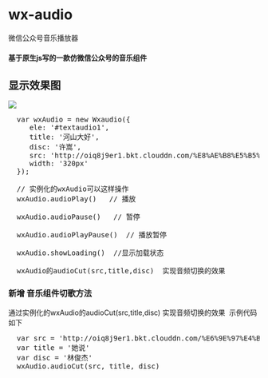 # wx-audio
微信公众号音乐播放器

#### 基于原生js写的一款仿微信公众号的音乐组件

## 显示效果图
![](https://github.com/IFmiss/wx-audio/blob/master/images/audio.gif)

<pre>
  var wxAudio = new Wxaudio({
     ele: '#textaudio1',
     title: '河山大好',
     disc: '许嵩',
     src: 'http://oiq8j9er1.bkt.clouddn.com/%E8%AE%B8%E5%B5%A9%20-%20%E6%B2%B3%E5%B1%B1%E5%A4%A7%E5%A5%BD1.mp3',
     width: '320px'
  });
  
  // 实例化的wxAudio可以这样操作
  wxAudio.audioPlay()   // 播放
  
  wxAudio.audioPause()   // 暂停
  
  wxAudio.audioPlayPause()  // 播放暂停
  
  wxAudio.showLoading()  //显示加载状态
  
  wxAudio的audioCut(src,title,disc)  实现音频切换的效果
</pre>

### 新增 音乐组件切歌方法 
通过实例化的wxAudio的audioCut(src,title,disc)  实现音频切换的效果  示例代码如下
<pre>
  var src = 'http://oiq8j9er1.bkt.clouddn.com/%E6%9E%97%E4%BF%8A%E6%9D%B0%20-%20%E5%A5%B9%E8%AF%B41.mp3'
  var title = '她说'
  var disc = '林俊杰'
  wxAudio.audioCut(src, title, disc)
</pre>
